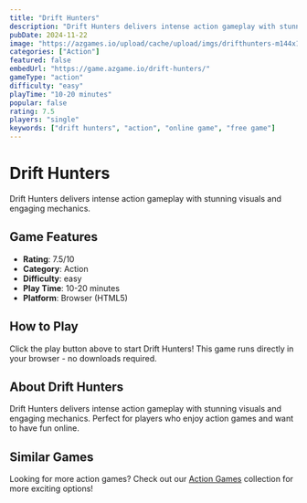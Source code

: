 ```yaml
---
title: "Drift Hunters"
description: "Drift Hunters delivers intense action gameplay with stunning visuals and engaging mechanics."
pubDate: 2024-11-22
image: "https://azgames.io/upload/cache/upload/imgs/drifthunters-m144x144.webp"
categories: ["Action"]
featured: false
embedUrl: "https://game.azgame.io/drift-hunters/"
gameType: "action"
difficulty: "easy"
playTime: "10-20 minutes"
popular: false
rating: 7.5
players: "single"
keywords: ["drift hunters", "action", "online game", "free game"]
---
```


# Drift Hunters

Drift Hunters delivers intense action gameplay with stunning visuals and engaging mechanics.

## Game Features

- **Rating**: 7.5/10
- **Category**: Action
- **Difficulty**: easy
- **Play Time**: 10-20 minutes
- **Platform**: Browser (HTML5)

## How to Play

Click the play button above to start Drift Hunters! This game runs directly in your browser - no downloads required.

## About Drift Hunters

Drift Hunters delivers intense action gameplay with stunning visuals and engaging mechanics. Perfect for players who enjoy action games and want to have fun online.

## Similar Games

Looking for more action games? Check out our [Action Games](/categories/action) collection for more exciting options!
